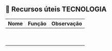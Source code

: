 ## 📖 Recursos úteis TECNOLOGIA

|Nome|Função|Observação|
|:----------:|:----------:|:----------:|
|[]()|||
|[]()|||
|[]()|||
|[]()|||
|[]()|||
|[]()|||
|[]()|||
|[]()|||
|[]()|||
